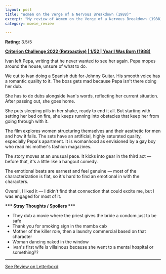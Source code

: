 ```yaml
---
layout: post
title: "Women on the Verge of a Nervous Breakdown (1988)"
excerpt: "My review of Women on the Verge of a Nervous Breakdown (1988)"
category: movie_review

---
```


**Rating:** 3.5/5

<b><a href="https://boxd.it/q4PJa/detail" rel="nofollow">Criterion Challenge 2022 (Retroactive) | 1/52 | Year I Was Born (1988)</a></b>

Ivan left Pepa, writing that he never wanted to see her again. Pepa mopes around the house, unsure of what to do.

We cut to Ivan doing a Spanish dub for Johnny Guitar. His smooth voice has a romantic quality to it. The boss gets mad because Pepa isn't there doing her dub.

She has to do dubs alongside Ivan's words, reflecting her current situation. After passing out, she goes home.

She puts sleeping pills in her shake, ready to end it all. But starting with setting her bed on fire, she keeps running into obstacles that keep her from going through with it.

The film explores women structuring themselves and their aesthetic for men and how it fails. The sets have an artificial, highly saturated quality, especially Pepa's apartment. It is womanhood as envisioned by a gay boy who read his mother's fashion magazines.

The story moves at an unusual pace. It kicks into gear in the third act — before that, it's a little like a hangout comedy.

The emotional beats are earnest and feel genuine — most of the characterization is flat, so it's hard to find an emotional in with the characters.

Overall, I liked it — I didn't find that connection that could excite me, but I was engaged for most of it.


<b>*** Stray Thoughts / Spoilers ***</b>
* They dub a movie where the priest gives the bride a condom just to be safe
* Thank you for smoking sign in the mamba cab
* Mother of the killer role, then a laundry commercial based on that character 
* Woman dancing naked in the window
* Ivan's first wife is villainous because she went to a mental hospital or something??

<hr>

[See Review on Letterboxd](https://boxd.it/6mp47V)
